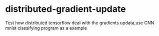 # distributed-gradient-update
Test how distributed tensorflow deal with the gradients updata,use CNN mnist classifying program as a example
